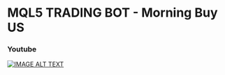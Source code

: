 # MQL5 TRADING BOT - Morning Buy US

### Youtube

[![IMAGE ALT TEXT](http://img.youtube.com/vi/hSl5VGS13zs/0.jpg)](http://www.youtube.com/watch?v=hSl5VGS13zs "MQL5 TRADING BOT - Morning Buy US")